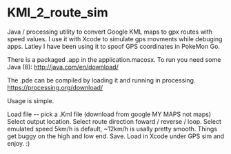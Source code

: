 # KMl_2_route_sim
Java / processing utility to convert Google KML maps to gpx routes with speed values. 
I use it with Xcode to simulate gps movments while debuging apps. Latley I have been using it to spoof
GPS coordinates in PokeMon Go. 

There is a packaged .app in the application.macosx.
To run you need some Java (8):  http://java.com/en/download/

The .pde can be compiled by loading it and running in processing.
https://processing.org/download/


Usage is simple.

Load file -- pick a .Kml file (download from google MY MAPS not maps)
Select output location.
Select route direction foward / reverse / loop.
Select emulated speed 5km/h is default, ~12km/h is usally pretty smooth. Things get buggy on the high and low end.
Save.
Load in Xcode under GPS sim and enjoy. :)




